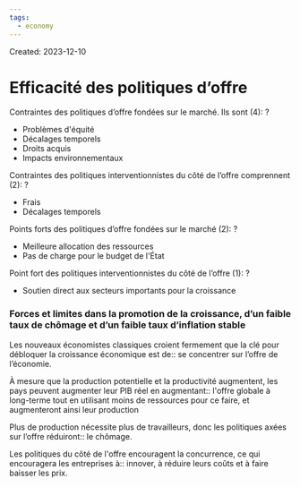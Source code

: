 ```yaml
---
tags:
  - economy
---
```

Created: 2023-12-10

# Efficacité des politiques d’offre

Contraintes des politiques d’offre fondées sur le marché. Ils sont (4):
?
- Problèmes d'équité
- Décalages temporels
- Droits acquis
- Impacts environnementaux
<!--SR:!2023-12-30,1,133-->

Contraintes des politiques interventionnistes du côté de l’offre comprennent (2):
?
- Frais
- Décalages temporels
<!--SR:!2024-01-04,7,193-->

Points forts des politiques d’offre fondées sur le marché (2):
?
- Meilleure allocation des ressources
- Pas de charge pour le budget de l'État
<!--SR:!2023-12-30,2,150-->

Point fort des politiques interventionnistes du côté de l’offre (1):
?
- Soutien direct aux secteurs importants pour la croissance
<!--SR:!2024-01-01,10,210-->

### Forces et limites dans la promotion de la croissance, d’un faible taux de chômage et d’un faible taux d’inflation stable

Les nouveaux économistes classiques croient fermement que la clé pour débloquer la croissance économique est de:: se concentrer sur l’offre de l’économie.
<!--SR:!2024-01-06,10,213-->

À mesure que la production potentielle et la productivité augmentent, les pays peuvent augmenter leur PIB réel en augmentant:: l'offre globale à long-terme tout en utilisant moins de ressources pour ce faire, et augmenteront ainsi leur production
<!--SR:!2023-12-30,3,166-->

Plus de production nécessite plus de travailleurs, donc les politiques axées sur l’offre réduiront:: le chômage.
<!--SR:!2024-01-06,11,233-->

Les politiques du côté de l'offre encouragent la concurrence, ce qui encouragera les entreprises à:: innover, à réduire leurs coûts et à faire baisser les prix.
<!--SR:!2024-01-10,17,250-->